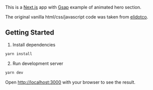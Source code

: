 This is a [Next.js](https://nextjs.org/) app with [Gsap](https://gsap.com/) example of animated hero section.

The original vanilla html/css/javascript code was taken from [elidotco](https://github.com/elidotco).

## Getting Started

1. Install dependencies

```bash
yarn install
```

2. Run development server

```bash
yarn dev
```

Open [http://localhost:3000](http://localhost:3000) with your browser to see the result.